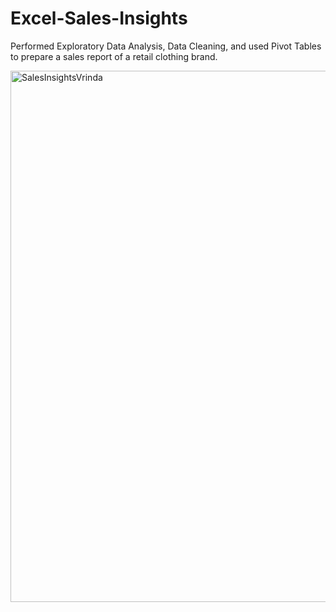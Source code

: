 # Excel-Sales-Insights

Performed Exploratory Data Analysis, Data Cleaning, and used Pivot Tables to prepare a sales report of a retail clothing brand.

<img width="850" alt="SalesInsightsVrinda" src="https://user-images.githubusercontent.com/72408663/232993885-18fb8353-4aa3-47e3-97b2-271d4f77c8d7.png">
